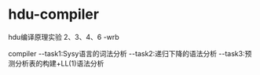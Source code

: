 # hdu-compiler
hdu编译原理实验 2、3、4、6 -wrb

compiler 
--task1:Sysy语言的词法分析
--task2:递归下降的语法分析
--task3:预测分析表的构建+LL(1)语法分析
